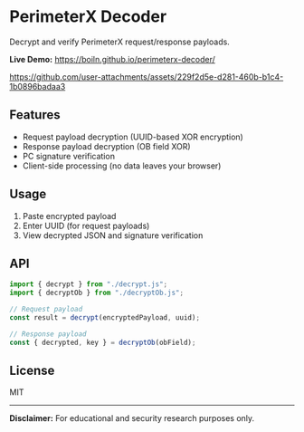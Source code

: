 # PerimeterX Decoder

Decrypt and verify PerimeterX request/response payloads.

**Live Demo:** https://boiln.github.io/perimeterx-decoder/

https://github.com/user-attachments/assets/229f2d5e-d281-460b-b1c4-1b0896badaa3

## Features

-   Request payload decryption (UUID-based XOR encryption)
-   Response payload decryption (OB field XOR)
-   PC signature verification
-   Client-side processing (no data leaves your browser)

## Usage

1. Paste encrypted payload
2. Enter UUID (for request payloads)
3. View decrypted JSON and signature verification

## API

```javascript
import { decrypt } from "./decrypt.js";
import { decryptOb } from "./decryptOb.js";

// Request payload
const result = decrypt(encryptedPayload, uuid);

// Response payload
const { decrypted, key } = decryptOb(obField);
```

## License

MIT

---

**Disclaimer:** For educational and security research purposes only.
